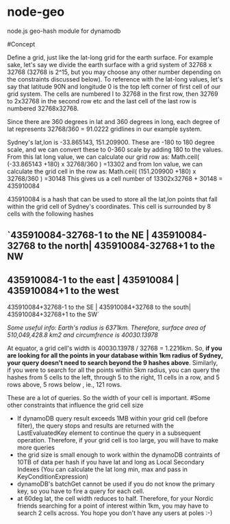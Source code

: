 # node-geo
node.js geo-hash module for dynamodb 

#Concept

Define a grid, just like the lat-long grid for the earth surface. 
For example sake, let's say we divide the earth surface with a grid system of 32768 x 32768
(32768 is 2^15, but you may choose any other number depending on the constraints discussed below).
To reference with the lat-long values, let's say that latitude 90N and longitude 0 is the top left corner of first cell of our grid system. The cells are numbered l to 32768 in the first row, then 32769 to 2x32768 in the second row etc and the last cell of the last row is numbered 32768x32768.

Since there are 360 degrees in lat and 360 degrees in long, each degree of lat represents 32768/360 = 91.0222 gridlines in our example system.

Sydney's lat,lon is -33.865143, 151.209900. These are -180 to 180 degree scale, and we can convert these to 0-360 scale by adding 180 to the values. From this lat long value, we can calculate our grid row as:
Math.ceil( (-33.865143 +180) x 32768/360 ) =13302
and from lon value, we can calculate the grid cell in the row as:
Math.ceil( (151.209900 +180) x 32768/360 ) =30148
This gives us a cell number of 13302x32768 + 30148 = 435910084

435910084 is a hash that can be used to store all the lat,lon points that fall within the grid cell of Sydney's coordinates. 
This cell is surrounded by 8 cells with the following hashes

`435910084-32768-1 to the NE | 435910084-32768 to the north| 435910084-32768+1 to the NW
-------
435910084-1 to the east     |          435910084          | 435910084+1 to the west
-----
435910084+32768-1 to the SE | 435910084+32768 to the south| 435910084+32768+1 to the SW`


_Some useful info:
Earth's radius is 6371km. 
Therefore, surface area of 510,049,428.8 km2
and circumfrence is 40030.13978_

At equator, a grid cell's width is 40030.13978 / 32768 = 1.2216km. So, **if you are looking for all the points in your database within 1km radius of Sydney, your query doesn't need to search beyond the 9 hashes above**. Similarly, if you were to search for all the points within 5km radius, you can query the hashes from 5 cells to the left, through 5 to the right, 11 cells in a row, and 5 rows above, 5 rows below , ie., 121 rows. 

These are a lot of queries. So the width of your cell is important. 
#Some other constraints that influence the grid cell size
- If dynamoDB query result exceeds 1MB within your grid cell (before filter), the query stops and results are returned with the LastEvaluatedKey element to continue the query in a subsequent operation. Therefore, if your grid cell is too large, you will have to make more queries
- the grid size is small enough to work within the dynamoDB contraints of 10TB of data per hash if you have lat and long as Local Secondary Indexes (You can calculate the lat long min, max and pass in KeyConditionExpression)
- dynamoDB's batchGet cannot be used if you do not know the primary key, so you have to fire a query for each cell.  
- at 60deg lat, the cell width reduces to half. Therefore, for your Nordic friends searching for a point of interest within 1km, you may have to search 2 cells across. You hope you don't have any users at poles :-)
